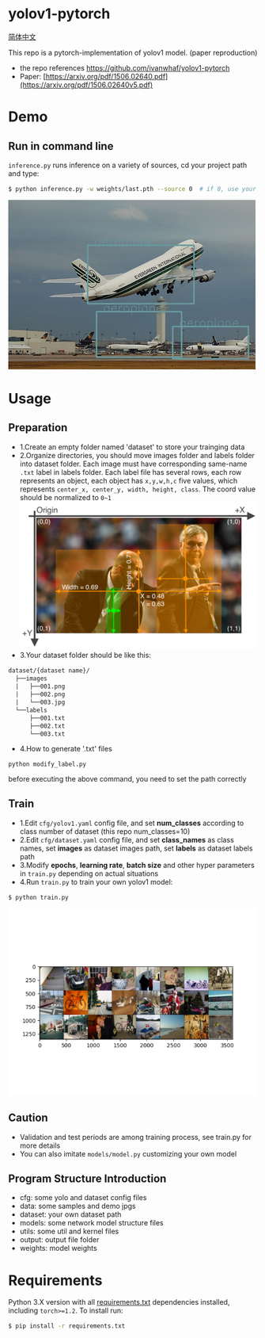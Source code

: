 # yolov1-pytorch
[简体中文](README-zh.md)

This repo is a pytorch-implementation of yolov1 model. (paper reproduction)

* the repo references https://github.com/ivanwhaf/yolov1-pytorch
* Paper: [https://arxiv.org/pdf/1506.02640.pdf](https://arxiv.org/pdf/1506.02640v5.pdf)

# Demo

## Run in command line

`inference.py` runs inference on a variety of sources, cd your project path and type:

```bash
$ python inference.py -w weights/last.pth --source 0  # if 0, use your own camera
```
![Alt text](data/samples/test_predict.jpg)

# Usage

## Preparation

* 1.Create an empty folder named 'dataset' to store your trainging data
* 2.Organize directories, you should move images folder and labels folder into dataset folder. Each image must have
  corresponding same-name `.txt` label in labels folder. Each label file has several rows, each row represents an
  object, each object has `x,y,w,h,c` five values, which represents `center_x, center_y, width, height, class`. The
  coord value should be normalized to `0~1`  
 ![ !\[image\](https://github.com/ivanwhaf/yolov1-pytorch/blob/master/data/xywh.jpg)](data/xywh.jpg)
* 3.Your dataset folder should be like this:

```
dataset/{dataset name}/
  ├──images
  |   ├──001.png
  |   ├──002.png
  |   └──003.jpg
  └──labels 
      ├──001.txt
      ├──002.txt
      └──003.txt
```
*   4.How to generate '.txt' files

```
python modify_label.py
```
before executing the above command, you need to set the path correctly


## Train

* 1.Edit `cfg/yolov1.yaml` config file, and set **num_classes** according to class number of dataset (this repo
  num_classes=10)
* 2.Edit `cfg/dataset.yaml` config file, and set **class_names** as class names, set **images** as dataset images path,
  set **labels** as dataset labels path
* 3.Modify **epochs**, **learning rate**, **batch size** and other hyper parameters in `train.py` depending on actual
  situations
* 4.Run `train.py` to train your own yolov1 model:

```bash 
$ python train.py 
```

![!\[image\](https://github.com/ivanwhaf/yolov1-pytorch/blob/master/data/batch0.png)](data/batch0.png)

## Caution


* Validation and test periods are among training process, see train.py for more details
* You can also imitate `models/model.py` customizing your own model

## Program Structure Introduction

* cfg: some yolo and dataset config files
* data: some samples and demo jpgs
* dataset: your own dataset path
* models: some network model structure files
* utils: some util and kernel files
* output: output file folder
* weights: model weights

# Requirements

Python 3.X version with all [requirements.txt](https://github.com/ivanwhaf/yolov1-pytorch/blob/master/requirements.txt)
dependencies installed, including `torch>=1.2`. To install run:

```bash
$ pip install -r requirements.txt
```
